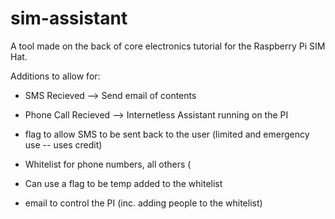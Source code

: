 # sim-assistant
A tool made on the back of core electronics tutorial for the Raspberry Pi SIM Hat.

Additions to allow for:
- SMS Recieved --> Send email of contents
- Phone Call Recieved --> Internetless Assistant running on the PI
- flag to allow SMS to be sent back to the user (limited and emergency use -- uses credit)

- Whitelist for phone numbers, all others (
- Can use a flag to be temp added to the whitelist

- email to control the PI (inc. adding people to the whitelist)
